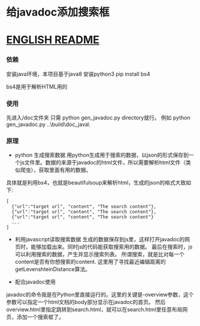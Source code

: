 # 给javadoc添加搜索框
# [ENGLISH README]()

### 依赖
  安装java环境，本项目基于java8
  安装python3
  pip install bs4
    
  bs4是用于解析HTML用的

### 使用
先进入/doc文件夹
只需 python gen_javadoc.py directory就行。
例如
python gen_javadoc.py ..\build\doc_java\

### 原理

* python 生成搜索数据
用python生成用于搜索的数据，以json的形式保存到一个js文件里。数据的来源于javadoc的html文件，所以需要解析html文件（类似爬虫），获取里面有用的数据。

具体就是利用bs4，也就是beautifulsoup来解析html，生成的json的格式大致如下:
```
[
  {"url":"target url", "content", "The search content"},
  {"url":"target url", "content", "The search content"},
  {"url":"target url", "content", "The search content"}
  ...
]
```

* 利用javascript读取搜索数据
生成的数据保存到js里，这样打开javadoc的网页时，能够加载出来。同时js的代码能获取搜索用的数据。 最后在搜索时，js可以利用搜索的数据，产生并显示搜索列表。
所谓搜索，就是比对每一个content是否有你想搜索的content. 这里用了寻找最近编辑距离的getLevenshteinDistance算法。

* 配合javadoc使用

javadoc的命令我是在Python里直接运行的。这里的关键是-overview参数，这个参数可以指定一个html文档的body部分显示在javadoc的首页。
然后overview.html里指定跳转到search.html，就可以在search.html里任意布局网页，添加一个搜索框了。